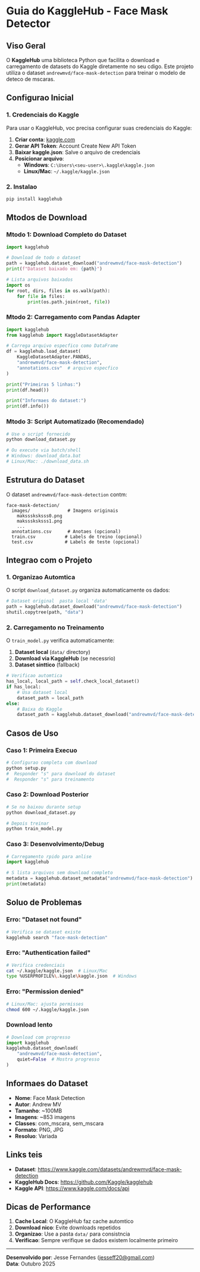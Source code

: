 ﻿# Guia do KaggleHub - Face Mask Detector

##  Viso Geral

O **KaggleHub**  uma biblioteca Python que facilita o download e carregamento de datasets do Kaggle diretamente no seu cdigo. Este projeto utiliza o dataset `andrewmvd/face-mask-detection` para treinar o modelo de deteco de mscaras.

##  Configurao Inicial

### 1. Credenciais do Kaggle

Para usar o KaggleHub, voc precisa configurar suas credenciais do Kaggle:

1. **Criar conta**: [kaggle.com](https://www.kaggle.com)
2. **Gerar API Token**: Account  Create New API Token
3. **Baixar kaggle.json**: Salve o arquivo de credenciais
4. **Posicionar arquivo**:
   - **Windows**: `C:\Users\<seu-user>\.kaggle\kaggle.json`
   - **Linux/Mac**: `~/.kaggle/kaggle.json`

### 2. Instalao

```bash
pip install kagglehub
```

##  Mtodos de Download

### Mtodo 1: Download Completo do Dataset

```python
import kagglehub

# Download de todo o dataset
path = kagglehub.dataset_download("andrewmvd/face-mask-detection")
print(f"Dataset baixado em: {path}")

# Lista arquivos baixados
import os
for root, dirs, files in os.walk(path):
    for file in files:
        print(os.path.join(root, file))
```

### Mtodo 2: Carregamento com Pandas Adapter

```python
import kagglehub
from kagglehub import KaggleDatasetAdapter

# Carrega arquivo especfico como DataFrame
df = kagglehub.load_dataset(
    KaggleDatasetAdapter.PANDAS,
    "andrewmvd/face-mask-detection",
    "annotations.csv"  # arquivo especfico
)

print("Primeiras 5 linhas:")
print(df.head())

print("Informaes do dataset:")
print(df.info())
```

### Mtodo 3: Script Automatizado (Recomendado)

```bash
# Use o script fornecido
python download_dataset.py

# Ou execute via batch/shell
# Windows: download_data.bat
# Linux/Mac: ./download_data.sh
```

##  Estrutura do Dataset

O dataset `andrewmvd/face-mask-detection` contm:

```
face-mask-detection/
  images/              # Imagens originais
    maksssksksss0.png
    maksssksksss1.png
    ...
  annotations.csv      # Anotaes (opcional)
  train.csv           # Labels de treino (opcional)
  test.csv            # Labels de teste (opcional)
```

##  Integrao com o Projeto

### 1. Organizao Automtica

O script `download_dataset.py` organiza automaticamente os dados:

```python
# Dataset original  pasta local 'data'
path = kagglehub.dataset_download("andrewmvd/face-mask-detection")
shutil.copytree(path, "data")
```

### 2. Carregamento no Treinamento

O `train_model.py` verifica automaticamente:

1. **Dataset local** (`data/` directory)
2. **Download via KaggleHub** (se necessrio)
3. **Dataset sinttico** (fallback)

```python
# Verificao automtica
has_local, local_path = self.check_local_dataset()
if has_local:
    # Usa dataset local
    dataset_path = local_path
else:
    # Baixa do Kaggle
    dataset_path = kagglehub.dataset_download("andrewmvd/face-mask-detection")
```

##  Casos de Uso

### Caso 1: Primeira Execuo

```bash
# Configurao completa com download
python setup.py
#  Responder "s" para download do dataset
#  Responder "s" para treinamento
```

### Caso 2: Download Posterior

```bash
# Se no baixou durante setup
python download_dataset.py

# Depois treinar
python train_model.py
```

### Caso 3: Desenvolvimento/Debug

```python
# Carregamento rpido para anlise
import kagglehub

# S lista arquivos sem download completo
metadata = kagglehub.dataset_metadata("andrewmvd/face-mask-detection")
print(metadata)
```

##  Soluo de Problemas

### Erro: "Dataset not found"
```bash
# Verifica se dataset existe
kagglehub search "face-mask-detection"
```

### Erro: "Authentication failed"
```bash
# Verifica credenciais
cat ~/.kaggle/kaggle.json  # Linux/Mac
type %USERPROFILE%\.kaggle\kaggle.json  # Windows
```

### Erro: "Permission denied"
```bash
# Linux/Mac: ajusta permisses
chmod 600 ~/.kaggle/kaggle.json
```

### Download lento
```python
# Download com progresso
import kagglehub
kagglehub.dataset_download(
    "andrewmvd/face-mask-detection",
    quiet=False  # Mostra progresso
)
```


##  Informaes do Dataset

- **Nome**: Face Mask Detection
- **Autor**: Andrew MV
- **Tamanho**: ~100MB
- **Imagens**: ~853 imagens
- **Classes**: com_mscara, sem_mscara
- **Formato**: PNG, JPG
- **Resoluo**: Variada

##  Links teis

- **Dataset**: https://www.kaggle.com/datasets/andrewmvd/face-mask-detection
- **KaggleHub Docs**: https://github.com/Kaggle/kagglehub
- **Kaggle API**: https://www.kaggle.com/docs/api

##  Dicas de Performance

1. **Cache Local**: O KaggleHub faz cache automtico
2. **Download nico**: Evite downloads repetidos
3. **Organizao**: Use a pasta `data/` para consistncia
4. **Verificao**: Sempre verifique se dados existem localmente primeiro

---

**Desenvolvido por**: Jesse Fernandes (jesseff20@gmail.com)  
**Data**: Outubro 2025
